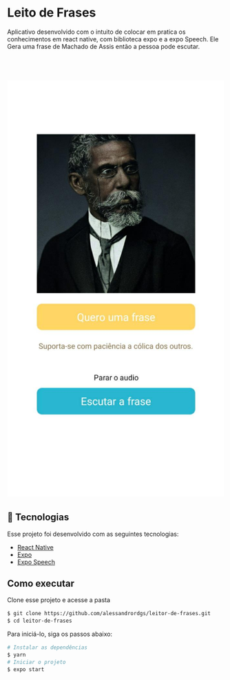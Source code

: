 # Leito de Frases

<p>
 Aplicativo desenvolvido com o intuito de colocar em pratica os conhecimentos em react native, com biblioteca expo e a expo Speech. Ele Gera uma frase de Machado de Assis então a pessoa pode escutar.
</p>

<br>

<h1>
 <img alt="Leitor de Frases" src="./.github/MachadoDeAssisAPP.png"> 
</h1>

## 🧪 Tecnologias 

Esse projeto foi desenvolvido com as seguintes tecnologias:

- [React Native](https://reactnative.dev/)
- [Expo](https://expo.dev/)
- [Expo Speech](https://docs.expo.dev/versions/latest/sdk/speech/)

## Como executar 

Clone esse projeto e acesse a pasta

```bash
$ git clone https://github.com/alessandrordgs/leitor-de-frases.git
$ cd leitor-de-frases
```

Para iniciá-lo, siga os passos abaixo:
```bash
# Instalar as dependências
$ yarn
# Iniciar o projeto
$ expo start
```